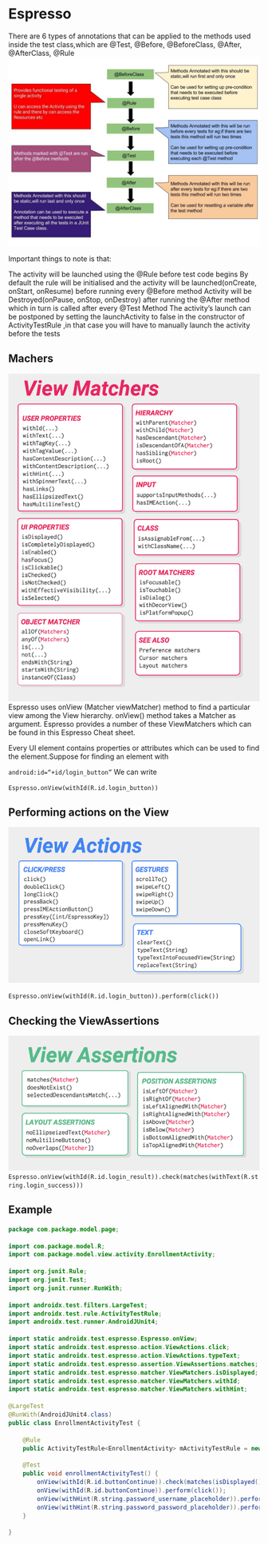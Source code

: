 # Espresso

There are 6 types of annotations that can be applied to the methods used inside the test class,which are @Test, @Before, @BeforeClass, @After, @AfterClass, @Rule
![Hooks](images/hook.jpeg)

Important things to note is that:

The activity will be launched using the @Rule before test code begins
By default the rule will be initialised and the activity will be launched(onCreate, onStart, onResume) before running every @Before method
Activity will be Destroyed(onPause, onStop, onDestroy) after running the @After method which in turn is called after every @Test Method
The activity’s launch can be postponed by setting the launchActivity to false in the constructor of ActivityTestRule ,in that case you will have to manually launch the activity before the tests

## Machers

![Hooks](images/matchers.png)
Espresso uses onView (Matcher<View> viewMatcher) method to find a particular view among the View hierarchy. onView() method takes a Matcher as argument. Espresso provides a number of these ViewMatchers which can be found in this Espresso Cheat sheet.

Every UI element contains properties or attributes which can be used to find the element.Suppose for finding an element with

`android:id=“+id/login_button”`
We can write

`Espresso.onView(withId(R.id.login_button))`

## Performing actions on the View
![actions](images/actions.png)

`Espresso.onView(withId(R.id.login_button)).perform(click())`

## Checking the ViewAssertions
![actions](images/Assertion.png)
`Espresso.onView(withId(R.id.login_result)).check(matches(withText(R.string.login_success)))`

## Example 
```java
package com.package.model.page;

import com.package.model.R;
import com.package.model.view.activity.EnrollmentActivity;

import org.junit.Rule;
import org.junit.Test;
import org.junit.runner.RunWith;

import androidx.test.filters.LargeTest;
import androidx.test.rule.ActivityTestRule;
import androidx.test.runner.AndroidJUnit4;

import static androidx.test.espresso.Espresso.onView;
import static androidx.test.espresso.action.ViewActions.click;
import static androidx.test.espresso.action.ViewActions.typeText;
import static androidx.test.espresso.assertion.ViewAssertions.matches;
import static androidx.test.espresso.matcher.ViewMatchers.isDisplayed;
import static androidx.test.espresso.matcher.ViewMatchers.withId;
import static androidx.test.espresso.matcher.ViewMatchers.withHint;

@LargeTest
@RunWith(AndroidJUnit4.class)
public class EnrollmentActivityTest {

    @Rule
    public ActivityTestRule<EnrollmentActivity> mActivityTestRule = new ActivityTestRule<>(EnrollmentActivity.class);

    @Test
    public void enrollmentActivityTest() {
        onView(withId(R.id.buttonContinue)).check(matches(isDisplayed()));
        onView(withId(R.id.buttonContinue)).perform(click());
        onView(withHint(R.string.password_username_placeholder)).perform(typeText("testlogin"));
        onView(withHint(R.string.password_password_placeholder)).perform(typeText("testpassword"));
    }

}
```
